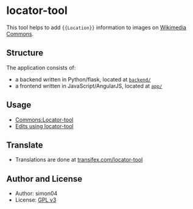 locator-tool
============

This tool helps to add ``{{Location}}`` information to images on [Wikimedia Commons](https://commons.wikimedia.org/).

Structure
---------

The application consists of:
* a backend written in Python/flask, located at [`backend/`](https://github.com/simon04/locator-tool/tree/master/backend)
* a frontend written in JavaScript/AngularJS, located at [`app/`](https://github.com/simon04/locator-tool/tree/master/app)

Usage
-----

* [Commons:Locator-tool](https://commons.wikimedia.org/wiki/Commons:Locator-tool)
* [Edits using locator-tool](https://commons.wikimedia.org/w/index.php?title=Special:RecentChanges&tagfilter=OAuth+CID%3A+496)

Translate
---------

* Translations are done at [transifex.com/locator-tool](https://www.transifex.com/locator-tool/locator-tool/dashboard/)

Author and License
------------------

* Author: simon04
* License: [GPL v3](https://www.gnu.org/licenses/gpl.html)
